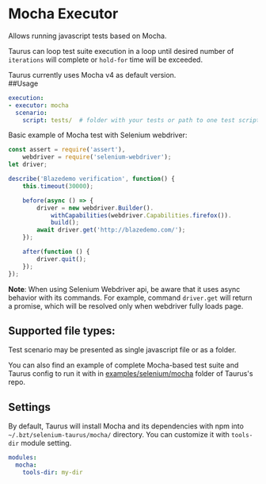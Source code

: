 # Mocha Executor
Allows running javascript tests based on Mocha.

Taurus can loop test suite execution in a loop until desired number of `iterations` will complete or `hold-for` time
will be exceeded.

Taurus currently uses Mocha v4 as default version.  
##Usage
```yaml
execution:
- executor: mocha
  scenario:
    script: tests/  # folder with your tests or path to one test script
```

Basic example of Mocha test with Selenium webdriver:
```javascript
const assert = require('assert'),
    webdriver = require('selenium-webdriver');
let driver;

describe('Blazedemo verification', function() {
    this.timeout(30000);

    before(async () => {
        driver = new webdriver.Builder().
            withCapabilities(webdriver.Capabilities.firefox()).
            build();
        await driver.get('http://blazedemo.com/');
    });

    after(function () {
        driver.quit();
    });
});

```
**Note**: When using Selenium Webdriver api, be aware that it uses async behavior with its commands. For example, command `driver.get` will return a promise, which will be resolved only when webdriver fully loads page.  

## Supported file types:

Test scenario may be presented as single javascript file or as a folder.

You can also find an example of complete Mocha-based test suite and Taurus config to run it with
in [examples/selenium/mocha](https://github.com/Blazemeter/taurus/tree/master/examples/selenium/mocha)
folder of Taurus's repo.

## Settings

By default, Taurus will install Mocha and its dependencies with npm into `~/.bzt/selenium-taurus/mocha/` directory.
You can customize it with `tools-dir` module setting.

```yaml
modules:
  mocha:
    tools-dir: my-dir
```